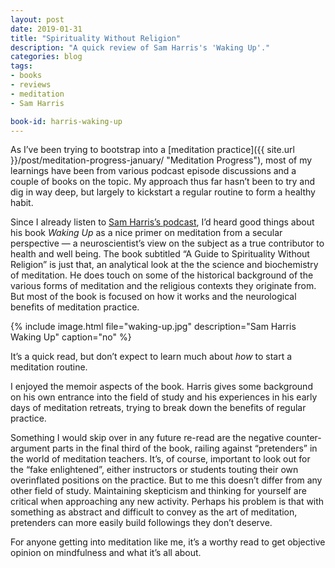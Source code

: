 ```yaml
---
layout: post
date: 2019-01-31
title: "Spirituality Without Religion"
description: "A quick review of Sam Harris's 'Waking Up'."
categories: blog
tags:
- books
- reviews
- meditation
- Sam Harris

book-id: harris-waking-up
---
```


As I’ve been trying to bootstrap into a [meditation practice]({{ site.url }}/post/meditation-progress-january/ "Meditation Progress"), most of my learnings have been from various podcast episode discussions and a couple of books on the topic. My approach thus far hasn’t been to try and dig in way deep, but largely to kickstart a regular routine to form a healthy habit.

Since I already listen to [Sam Harris’s podcast](https://samharris.org/podcast/ "Making Sense Podcast"), I’d heard good things about his book _Waking Up_ as a nice primer on meditation from a secular perspective — a neuroscientist’s view on the subject as a true contributor to health and well being. The book subtitled “A Guide to Spirituality Without Religion” is just that, an analytical look at the the science and biochemistry of meditation. He does touch on some of the historical background of the various forms of meditation and the religious contexts they originate from. But most of the book is focused on how it works and the neurological benefits of meditation practice.

{% include image.html file="waking-up.jpg" description="Sam Harris Waking Up" caption="no" %}

It’s a quick read, but don’t expect to learn much about _how_ to start a meditation routine.

I enjoyed the memoir aspects of the book. Harris gives some background on his own entrance into the field of study and his experiences in his early days of meditation retreats, trying to break down the benefits of regular practice.

Something I would skip over in any future re-read are the negative counter-argument parts in the final third of the book, railing against “pretenders” in the world of meditation teachers. It’s, of course, important to look out for the “fake enlightened”, either instructors or students touting their own overinflated positions on the practice. But to me this doesn’t differ from any other field of study. Maintaining skepticism and thinking for yourself are critical when approaching any new activity. Perhaps his problem is that with something as abstract and difficult to convey as the art of meditation, pretenders can more easily build followings they don’t deserve.

For anyone getting into meditation like me, it’s a worthy read to get objective opinion on mindfulness and what it’s all about.